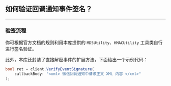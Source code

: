 ﻿## 如何验证回调通知事件签名？

---

### 验签流程

你可根据官方文档的规则利用本库提供的 `MD5Utility`、`HMACUtility` 工具类自行进行签名验证。

此外，本库还封装了直接解密事件的扩展方法，下面给出一个示例代码：

```csharp
bool ret = client.VerifyEventSignature(
    callbackBody: "<xml> 微信回调通知中请求正文 XML 内容 </xml>"
);
```
